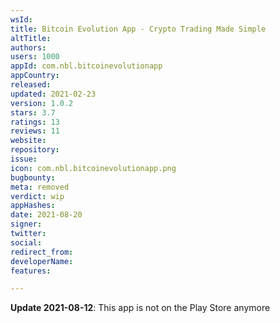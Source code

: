 ```yaml
---
wsId: 
title: Bitcoin Evolution App - Crypto Trading Made Simple
altTitle: 
authors: 
users: 1000
appId: com.nbl.bitcoinevolutionapp
appCountry: 
released: 
updated: 2021-02-23
version: 1.0.2
stars: 3.7
ratings: 13
reviews: 11
website: 
repository: 
issue: 
icon: com.nbl.bitcoinevolutionapp.png
bugbounty: 
meta: removed
verdict: wip
appHashes: 
date: 2021-08-20
signer: 
twitter: 
social: 
redirect_from: 
developerName: 
features: 

---
```


**Update 2021-08-12**: This app is not on the Play Store anymore
